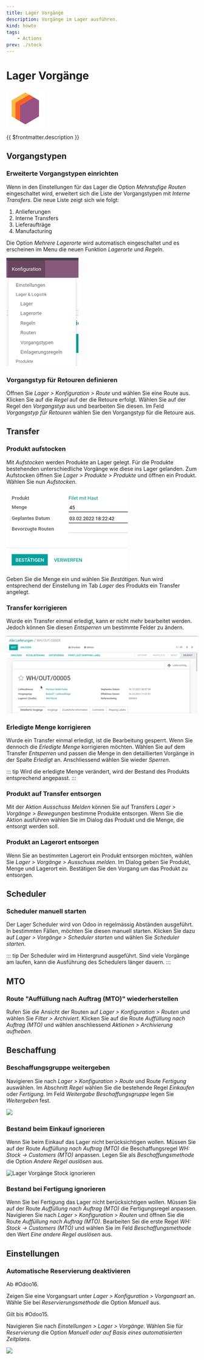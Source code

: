 ```yaml
---
title: Lager Vorgänge
description: Vorgänge im Lager ausführen.
kind: howto
tags:
    - Actions
prev: ./stock
---
```


# Lager Vorgänge

![icons_odoo_stock](attachments/icons_odoo_stock.png)

{{ $frontmatter.description }}

## Vorgangstypen

### Erweiterte Vorgangstypen einrichten

Wenn in den Einstellungen für das Lager die Option _Mehrstufige Routen_ eingeschaltet wird, erweitert sich die Liste der Vorgangstypen mit _Interne Transfers_. Die neue Liste zeigt sich wie folgt:

1. Anlieferungen
2. Interne Transfers
3. Lieferaufträge
4. Manufacturing

Die Option _Mehrere Lagerorte_ wird automatisch eingeschaltet und es erscheinen im Menu die neuen Funktion _Lagerorte_ und _Regeln_.

![](attachments/Lager%20Erweitertes%20Menu.png)

### Vorgangstyp für Retouren definieren

Öffnen Sie _Lager > Konfiguration > Route_ und wählen Sie eine Route aus. Klicken Sie auf die _Regel_ auf der die Retoure erfolgt. Wählen Sie auf der Regel den _Vorgangstyp_ aus und bearbeiten Sie diesen. Im Feld _Vorgangstyp für Retouren_ wählen Sie den Vorgangstyp für die Retoure aus.

## Transfer

### Produkt aufstocken

Mit _Aufstocken_ werden Produkte an Lager gelegt. Für die Produkte bestehenden unterschiedliche Vorgänge wie diese ins Lager gelanden. Zum Aufstocken öffnen Sie _Lager > Produkte > Produkte_ und öffnen ein Produkt. Wählen Sie nun _Aufstocken_.

![](attachments/Lager%20Produkt%20aufstocken.png)

Geben Sie die Menge ein und wählen Sie _Bestätigen_. Nun wird entsprechend der Einstellung im Tab _Lager_ des Produkts ein Transfer angelegt.

### Transfer korrigieren

Wurde ein Transfer einmal erledigt, kann er nicht mehr bearbeitet werden. Jedoch können Sie diesen _Entsperren_ um bestimmte Felder zu ändern.

![Lager Transfer entsperren](attachments/Lager%20Transfer%20entsperren.gif)

### Erledigte Menge korrigieren

Wurde ein Transfer einmal erledigt, ist die Bearbeitung gesperrt. Wenn Sie dennoch die _Erledigte Menge_ korrigieren möchten. Wählen Sie auf dem Transfer _Entsperren_ und passen die Menge in den detaillierten Vorgänge in der Spalte _Erledigt_ an. Anschliessend wählen Sie wieder _Sperren_.

::: tip
Wird die erledigte Menge verändert, wird der Bestand des Produkts entsprechend angepasst.
:::

### Produkt auf Transfer entsorgen

Mit der Aktion _Ausschuss Melden_ können Sie auf Transfers _Lager > Vorgänge > Bewegungen_ bestimme Produkte entsorgen. Wenn Sie die Aktion ausführen wählen Sie im Dialog das Produkt und die Menge, die entsorgt werden soll.

### Produkt an Lagerort entsorgen

Wenn Sie an bestimmten Lagerort ein Produkt entsorgen möchten, wählen Sie _Lager > Vorgänge > Ausschuss melden_. Im Dialog geben Sie Produkt, Menge und Lagerort ein. Bestätigen Sie den Vorgang um das Produkt zu entsorgen.

## Scheduler

### Scheduler manuell starten

Der Lager Scheduler wird von Odoo in regelmässig Abständen ausgeführt. In bestimmten Fällen, möchten Sie diesen manuell starten. Klicken Sie dazu auf _Lager > Vorgänge > Scheduler starten_ und wählen Sie _Scheduler starten_.

::: tip
Der Scheduler wird im Hintergrund ausgeführt. Sind viele Vorgänge am laufen, kann die Ausführung des Schedulers länger dauern.
:::

## MTO

### Route "Auffüllung nach Auftrag (MTO)" wiederherstellen

Rufen Sie die Ansicht der Routen auf _Lager > Konfiguration > Routen_ und wählen Sie _Filter > Archiviert_. Klicken Sie auf die Route _Auffüllung nach Auftrag (MTO)_ und wählen anschliessend _Aktionen > Archivierung aufheben_.

## Beschaffung

### Beschaffungsgruppe weitergeben

Navigieren Sie nach _Lager > Konfiguration > Route_ und Route _Fertigung_ auswählen. Im Abschnitt _Regel_ wählen Sie die bestehende Regel _Einkaufen_ oder _Fertigung_. Im Feld _Weitergabe Beschaffungsgruppe_ legen Sie _Weitergeben_ fest.

![](attachments/Lager%20Vorgänge%20Weitergabe%20Beschaffungsgruppe.png)

### Bestand beim Einkauf ignorieren

Wenn Sie beim Einkauf das Lager nicht berücksichtigen wollen. Müssen Sie auf der Route _Auffüllung nach Auftrag (MTO)_ die Beschaffungsregel _WH: Stock → Customers (MTO)_ anpassen. Legen Sie als _Beschaffungsmethode_ die Option _Andere Regel auslösen_ aus.

![Lager Vorgänge Stock ignorieren](attachments/Lager%20Vorgänge%20Stock%20ignorieren.gif)

### Bestand bei Fertigung ignorieren

Wenn Sie bei Fertigung das Lager nicht berücksichtigen wollen. Müssen Sie auf der Route _Auffüllung nach Auftrag (MTO)_ die Fertigungsregel anpassen. Navigieren Sie nach _Lager > Konfiguration > Routen_ und öffnen Sie die Route _Auffüllung nach Auftrag (MTO)_. Bearbeiten Sei die erste Regel _WH: Stock → Customers (MTO)_ und wählen Sie im Feld _Beschaffungsmethode_ den Wert _Eine andere Regel auslösen_ aus.

## Einstellungen

### Automatische Reservierung deaktivieren

Ab #Odoo16.

Zeigen Sie eine Vorgangsart unter _Lager > Konfiguration > Vorgangsart_ an. Wähle Sie bei _Reservierungsmethode_ die Option _Manuell_ aus.

Gilt bis #Odoo15.

Navigieren Sie nach _Einstellungen > Lager > Vorgänge_. Wählen Sie für _Reservierung_ die Option _Manuell oder auf Basis eines automatisierten Zeitplans_.

![](attachments/Lager%20Vorgänge%20Reservierung.png)
